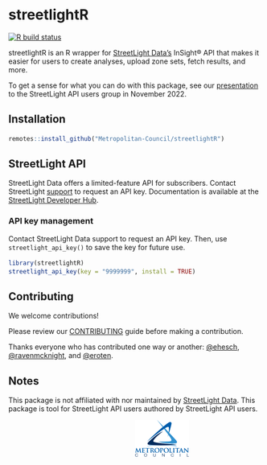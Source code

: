 
# streetlightR

<!-- badges: start -->

[![R build
status](https://github.com/Metropolitan-Council/streetlightR/workflows/R-CMD-check/badge.svg)](https://github.com/Metropolitan-Council/streetlightR/actions)
<!-- badges: end -->

streetlightR is an R wrapper for [StreetLight
Data’s](https://www.streetlightdata.com/) InSight® API that makes it
easier for users to create analyses, upload zone sets, fetch results,
and more.

To get a sense for what you can do with this package, see our
[presentation](https://github.com/Metropolitan-Council/streetlightR/blob/main/inst/2022.11-StL-API.pdf)
to the StreetLight API users group in November 2022.

## Installation

``` r
remotes::install_github("Metropolitan-Council/streetlightR")
```

## StreetLight API

StreetLight Data offers a limited-feature API for subscribers. Contact
StreetLight [support](mailto:support@streetlightdata.com) to request an
API key. Documentation is available at the [StreetLight Developer
Hub](https://developer.streetlightdata.com/).

### API key management

Contact StreetLight Data support to request an API key. Then, use
`streetlight_api_key()` to save the key for future use.

``` r
library(streetlightR)
streetlight_api_key(key = "9999999", install = TRUE)
```

## Contributing

We welcome contributions!

Please review our [CONTRIBUTING](.github/CONTRIBUTING.md) guide before
making a contribution.

Thanks everyone who has contributed one way or another:
[@ehesch](https://github.com/ehesch),
[@ravenmcknight](https://github.com/ravenmcknight), and
[@eroten](https://github.com/eroten).

## Notes

This package is not affiliated with nor maintained by [StreetLight
Data](https://www.streetlightdata.com/). This package is tool for
StreetLight API users authored by StreetLight API users.

<a href="https://metrocouncil.org" target="_blank"><img src="man/figures/main-logo.png" style="margin-left: 50%;margin-right: 50%;">

<div>

</div>

</a>
